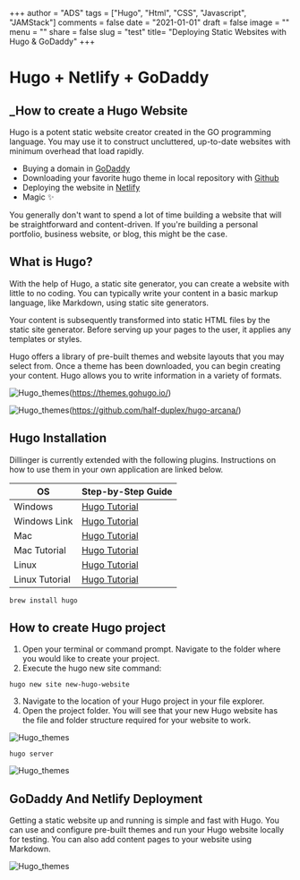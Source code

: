 +++
author = "ADS"
tags = ["Hugo", "Html", "CSS", "Javascript", "JAMStack"]
comments = false
date = "2021-01-01"
draft = false
image = ""
menu = ""
share = false
slug = "test"
title= "Deploying Static Websites with Hugo & GoDaddy"
+++

# Hugo + Netlify + GoDaddy
## _How to create a Hugo Website


Hugo is a potent static website creator created in the GO programming language. You may use it to construct uncluttered, up-to-date websites with minimum overhead that load rapidly.

- Buying a domain in [GoDaddy]
- Downloading your favorite hugo theme in local repository with [Github]
- Deploying the website in [Netlify]
- Magic ✨


You generally don't want to spend a lot of time building a website that will be straightforward and content-driven. If you're building a personal portfolio, business website, or blog, this might be the case.

## What is Hugo?

With the help of Hugo, a static site generator, you can create a website with little to no coding. You can typically write your content in a basic markup language, like Markdown, using static site generators.

Your content is subsequently transformed into static HTML files by the static site generator. Before serving up your pages to the user, it applies any templates or styles.

Hugo offers a library of pre-built themes and website layouts that you may select from. Once a theme has been downloaded, you can begin creating your content. Hugo allows you to write information in a variety of formats.


![Hugo_themes](/post/images/hugo_themes.jpg)(https://themes.gohugo.io/)


![Hugo_themes](/post/images/hugo_themes_github.jpg)(https://github.com/half-duplex/hugo-arcana/)

## Hugo Installation

Dillinger is currently extended with the following plugins.
Instructions on how to use them in your own application are linked below.

| OS | Step-by-Step Guide |
| ------ | ------ |
| Windows | [Hugo Tutorial][Win] |
| Windows Link| [Hugo Tutorial][Win]  |
| Mac| [Hugo Tutorial][Win]  |
| Mac Tutorial|[Hugo Tutorial][Win]  |
|Linux|[Hugo Tutorial][Win] |
|Linux Tutorial| [Hugo Tutorial][Win]  |

```Mac
brew install hugo
```


## How to create Hugo project


1. Open your terminal or command prompt. Navigate to the folder where you would like to create your project.
2. Execute the hugo new site command:
```
hugo new site new-hugo-website
```
3. Navigate to the location of your Hugo project in your file explorer.
4. Open the project folder. You will see that your new Hugo website has the file and folder structure required for your website to work.

![Hugo_themes](/post/images/hugo_folder.jpg)

```
hugo server
```

![Hugo_themes](/post/images/cd_hugo_server.jpg)

## GoDaddy And Netlify Deployment
Getting a static website up and running is simple and fast with Hugo. You can use and configure pre-built themes and run your Hugo website locally for testing. You can also add content pages to your website using Markdown.

![Hugo_themes](/post/images/godaddy.png)

[//]: # (These are reference links used in the body of this note and get stripped out when the markdown processor does its job. There is no need to format nicely because it shouldn't be seen. Thanks SO - http://stackoverflow.com/questions/4823468/store-comments-in-markdown-syntax)

   [Netlify]: <https://gohugo.io/hosting-and-deployment/hosting-on-netlify/>
   [GoDaddy]: <https://www.godaddy.com/>
   [Github]: <http://daringfireball.net>
    [Win]: <https://www.youtube.com/watch?v=C04dlR1Ufj4>
   